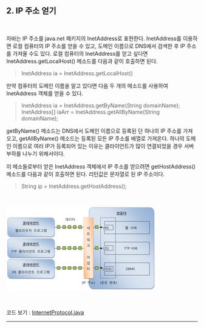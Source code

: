 ## 2. IP 주소 얻기

<br>

자바는 IP 주소를 java.net 패키지의 InetAddress로 표현한다. InetAddress를 이용하면 로컬 컴퓨터의 IP 주소를 얻을 수 있고, 도메인 이름으로 DNS에서 검색한 후 IP 주소를 가져올 수도 있다.
로컬 컴퓨터의 InetAddress를 얻고 싶다면 InetAddress.getLocalHost() 메소드를 다음과 같이 호출하면 된다.

> InetAddress ia = InetAddress.getLocalHost()

만약 컴퓨터의 도메인 이름을 알고 있다면 다음 두 개의 메소드를 사용하여 InetAddress 객체를 얻을 수 있다.

> InetAddress ia = InetAddress.getByName(String domainName);
> InetAddress[] iaArr = InetAddress.getAllByName(String domainName);

getByName() 메소드는 DNS에서 도메인 이름으로 등록된 단 하나의 IP 주소를 가져오고, getAllByName() 메소드는 등록된 모든 IP 주소를 배열로 가져온다.
하나의 도메인 이름으로 여러 IP가 등록되어 있는 이유는 클라이언트가 많이 연결되었을 경우 서버 부하를 나누기 위해서이다.

이 메소들로부터 얻은 InetAddress 객체에서 IP 주소를 얻으려면 getHostAddress() 메소드를 다음과 같이 호출하면 된다. 리턴값은 문자열로 된 IP 주소이다.

> String ip = InetAddress.getHostAddress();

<br>

![](../images/img3.png)

<br>

코드 보기 : [InternetProtocol.java](https://github.com/atimaby28/Network-with-Java/blob/main/1_java/Network/src/ip/InternetProtocol.java)

---

